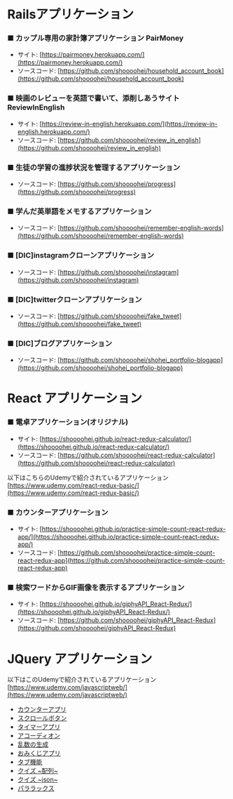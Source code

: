 # Railsアプリケーション
### ■ カップル専用の家計簿アプリケーション PairMoney
- サイト: [https://pairmoney.herokuapp.com/](https://pairmoney.herokuapp.com/)
- ソースコード: [https://github.com/shoooohei/household_account_book](https://github.com/shoooohei/household_account_book)

### ■ 映画のレビューを英語で書いて、添削しあうサイト ReviewInEnglish
- サイト: [https://review-in-english.herokuapp.com/](https://review-in-english.herokuapp.com/)
- ソースコード: [https://github.com/shoooohei/review_in_english](https://github.com/shoooohei/review_in_english)

### ■ 生徒の学習の進捗状況を管理するアプリケーション
- ソースコード: [https://github.com/shoooohei/progress](https://github.com/shoooohei/progress)

### ■ 学んだ英単語をメモするアプリケーション
- ソースコード: [https://github.com/shoooohei/remember-english-words](https://github.com/shoooohei/remember-english-words)

### ■ [DIC]instagramクローンアプリケーション
- ソースコード: [https://github.com/shoooohei/instagram](https://github.com/shoooohei/instagram)

### ■ [DIC]twitterクローンアプリケーション
- ソースコード: [https://github.com/shoooohei/fake_tweet](https://github.com/shoooohei/fake_tweet)

### ■ [DIC]ブログアプリケーション
- ソースコード: [https://github.com/shoooohei/shohei_portfolio-blogapp](https://github.com/shoooohei/shohei_portfolio-blogapp)

# React アプリケーション
### ■ 電卓アプリケーション(オリジナル)
- サイト: [https://shoooohei.github.io/react-redux-calculator/](https://shoooohei.github.io/react-redux-calculator/)
- ソースコード: [https://github.com/shoooohei/react-redux-calculator](https://github.com/shoooohei/react-redux-calculator)

以下はこちらのUdemyで紹介されているアプリケーション  
[https://www.udemy.com/react-redux-basic/](https://www.udemy.com/react-redux-basic/)  

### ■ カウンターアプリケーション
- サイト: [https://shoooohei.github.io/practice-simple-count-react-redux-app/](https://shoooohei.github.io/practice-simple-count-react-redux-app/)
- ソースコード: [https://github.com/shoooohei/practice-simple-count-react-redux-app](https://github.com/shoooohei/practice-simple-count-react-redux-app)

### ■ 検索ワードからGIF画像を表示するアプリケーション
- サイト: [https://shoooohei.github.io/giphyAPI_React-Redux/](https://shoooohei.github.io/giphyAPI_React-Redux/)
- ソースコード: [https://github.com/shoooohei/giphyAPI_React-Redux](https://github.com/shoooohei/giphyAPI_React-Redux)

# JQuery アプリケーション
以下はこのUdemyで紹介されているアプリケーション    
[https://www.udemy.com/javascriptweb/](https://www.udemy.com/javascriptweb/)  

- [カウンターアプリ](https://shoooohei.github.io/javascript/counter_app/)
- [スクロールボタン](https://shoooohei.github.io/javascript/scroll_button/)
- [タイマーアプリ](https://shoooohei.github.io/javascript/timer_app/)
- [アコーディオン](https://shoooohei.github.io/javascript/accordion)
- [乱数の生成](https://shoooohei.github.io/javascript/random_number)
- [おみくじアプリ](https://shoooohei.github.io/javascript/omikuji_app)
- [タブ機能](https://shoooohei.github.io/javascript/tab)
- [クイズ \~配列\~](https://shoooohei.github.io/javascript/quiz_app_array)
- [クイズ \~json\~](https://shoooohei.github.io/javascript/quiz_app_json)
- [パララックス](https://shoooohei.github.io/javascript/parallax)
